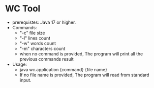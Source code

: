 # WC Tool

- prerequistes: Java 17 or higher.
- Commands:
  - "-c" file size
  - "-l" lines count
  - "-w" words count
  - "-m" characters count
  - when no command is provided, The program will print all the previous commands result
- Usage:
    - java wc.application {command} {file name}
    - If no file name is provided, The program will read from standard input.
